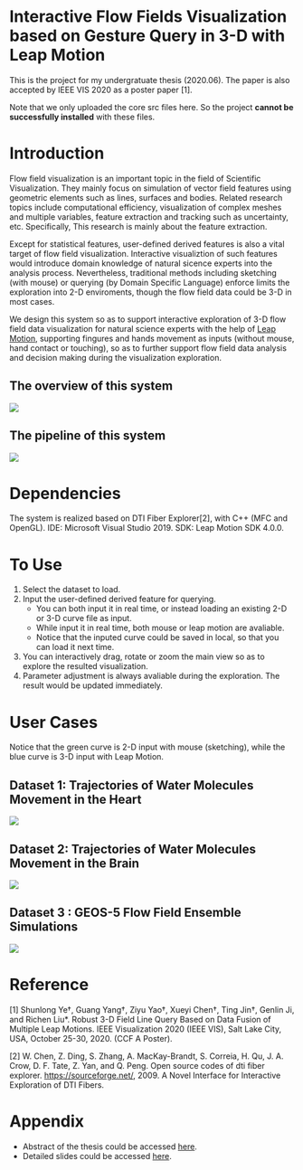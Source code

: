 # Interactive Flow Fields Visualization based on Gesture Query in 3-D with Leap Motion

This is the project for my undergratuate thesis (2020.06).
The paper is also accepted by IEEE VIS 2020 as a poster paper [1].

Note that we only uploaded the core src files here.
So the project **cannot be successfully installed** with these files.

# Introduction
Flow field visualization is an important topic in the field of Scientific Visualization.
They mainly focus on simulation of vector field features using geometric elements such as lines, surfaces and bodies.
Related research topics include computational efficiency, visualization of complex meshes and multiple variables, feature extraction and tracking such as uncertainty, etc.
Specifically, This research is mainly about the feature extraction.

Except for statistical features, user-defined derived features is also a vital target of flow field visualization.
Interactive visualiztion of such features would introduce domain knowledge of natural sicence experts into the analysis process.
Nevertheless, traditional methods including sketching (with mouse) or querying (by Domain Specific Language) enforce limits the exploration into 2-D enviroments,
though the flow field data could be 3-D in most cases.

We design this system so as to support interactive exploration of 3-D flow field data visualization for natural science experts
with the help of [Leap Motion](https://en.wikipedia.org/wiki/Leap_Motion), supporting fingures and hands movement as inputs (without mouse, hand contact or touching),
so as to further support flow field data analysis and decision making during the visualization exploration.

## The overview of this system
![](https://gyazo.com/2af31f0cc3671ab6dcfba6f003b80263.png)

## The pipeline of this system
![](https://gyazo.com/a1929e3e07754190a99dacb0635bece1.png)

# Dependencies
The system is realized based on DTI Fiber Explorer[2], with C++ (MFC and OpenGL).
IDE: Microsoft Visual Studio 2019.
SDK: Leap Motion SDK 4.0.0.

# To Use
1. Select the dataset to load.
2. Input the user-defined derived feature for querying.
   - You can both input it in real time, or instead loading an existing 2-D or 3-D curve file as input.
   - While input it in real time, both mouse or leap motion are avaliable.
   - Notice that the inputed curve could be saved in local, so that you can load it next time.
3. You can interactively drag, rotate or zoom the main view so as to explore the resulted visualization.
4. Parameter adjustment is always avaliable during the exploration. The result would be updated immediately.

# User Cases
Notice that the green curve is 2-D input with mouse (sketching), while the blue curve is 3-D input with Leap Motion.

## Dataset 1: Trajectories of Water Molecules Movement in the Heart
![](https://gyazo.com/f85695b41d827406c3aa81a67e2d813f.png)

## Dataset 2: Trajectories of Water Molecules Movement in the Brain
![](https://gyazo.com/bdbe632d063edd662b9028faf295829f.png)

## Dataset 3 : GEOS-5 Flow Field Ensemble Simulations
![](https://gyazo.com/e2c52ccc6eeb97c42aef367fc46521c8.png)

# Reference
[1] Shunlong Ye†, Guang Yang†, Ziyu Yao†, Xueyi Chen†, Ting Jin†, Genlin Ji, and Richen Liu*.
Robust 3-D Field Line Query Based on Data Fusion of Multiple Leap Motions. IEEE Visualization 2020 (IEEE VIS), Salt Lake City, USA, October 25-30, 2020. (CCF A Poster).

[2] W. Chen, Z. Ding, S. Zhang, A. MacKay-Brandt, S. Correia, H. Qu, J. A. Crow, D. F. Tate, Z. Yan, and Q. Peng. 
Open source codes of dti fiber explorer. https://sourceforge.net/, 2009. A Novel Interface for Interactive Exploration of DTI Fibers.

# Appendix
- Abstract of the thesis could be accessed [here](https://www.dropbox.com/s/4smqykv2i2b37o5/XueyiChen_UndergraduateThesis_Abstract.pdf?dl=0).
- Detailed slides could be accessed [here](https://www.dropbox.com/s/gahzhnwnt3ivxxf/FlowFieldVisWithLeapMotion.pdf?dl=0).
